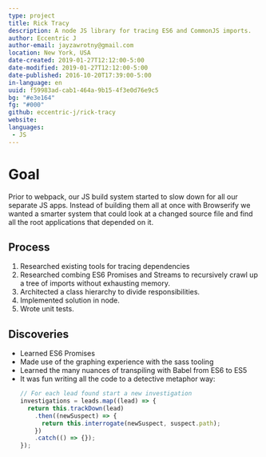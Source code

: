 ```yaml
---
type: project
title: Rick Tracy
description: A node JS library for tracing ES6 and CommonJS imports.
author: Eccentric J
author-email: jayzawrotny@gmail.com
location: New York, USA
date-created: 2019-01-27T12:12:00-5:00
date-modified: 2019-01-27T12:12:00-5:00
date-published: 2016-10-20T17:39:00-5:00
in-language: en
uuid: f59983ad-cab1-464a-9b15-4f3e0d76e9c5
bg: "#e3e164"
fg: "#000"
github: eccentric-j/rick-tracy
website:
languages:
 - JS
---
```

# <span class="project__goal">Goal</span>

Prior to webpack, our JS build system started to slow down for all our separate JS apps. Instead of building them all at once with Browserify we wanted a smarter system that could look at a changed source file and find all the root applications that depended on it.

## <span class="project__process">Process</span>

1. Researched existing tools for tracing dependencies
2. Researched combing ES6 Promises and Streams to recursively crawl up a tree of imports without exhausting memory.
3. Architected a class hierarchy to divide responsibilities.
4. Implemented solution in node.
5. Wrote unit tests.

## <span class="project__discoveries">Discoveries</span>

- Learned ES6 Promises
- Made use of the graphing experience with the sass tooling
- Learned the many nuances of transpiling with Babel from ES6 to ES5
- It was fun writing all the code to a detective metaphor way:
    ```js
    // For each lead found start a new investigation
    investigations = leads.map((lead) => {
      return this.trackDown(lead)
        .then((newSuspect) => {
          return this.interrogate(newSuspect, suspect.path);
        })
        .catch(() => {});
    });
    ```
